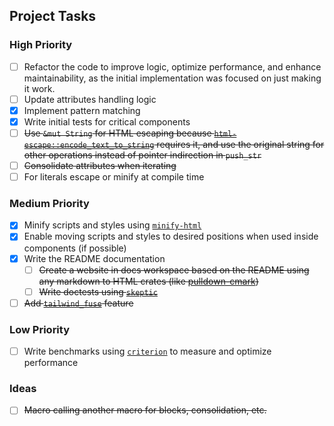 ## Project Tasks

### High Priority

- [ ] Refactor the code to improve logic, optimize performance, and enhance maintainability, as the initial implementation was focused on just making it work.
- [ ] Update attributes handling logic
- [x] Implement pattern matching
- [x] Write initial tests for critical components
- [ ] ~~Use `&mut String` for HTML escaping because [`html-escape::encode_text_to_string`](https://docs.rs/html-escape/0.2.13/html_escape/fn.encode_text_to_string.html) requires it, and use the original string for other operations instead of pointer indirection in `push_str`~~
- [ ] ~~Consolidate attributes when iterating~~
- [ ] For literals escape or minify at compile time

### Medium Priority

- [x] Minify scripts and styles using [`minify-html`](https://crates.io/crates/minify-html)
- [x] Enable moving scripts and styles to desired positions when used inside components (if possible)
- [x] Write the README documentation
  - [ ] ~~Create a website in docs workspace based on the README using any markdown to HTML crates (like [pulldown-cmark](https://crates.io/crates/pulldown-cmark))~~
  - [ ] ~~Write doctests using [`skeptic`](https://crates.io/crates/skeptic)~~
- [ ] ~~Add [`tailwind_fuse`](https://crates.io/crates/tailwind_fuse) feature~~

### Low Priority

- [ ] Write benchmarks using [`criterion`](https://crates.io/crates/criterion) to measure and optimize performance

### Ideas

- [ ] ~~Macro calling another macro for blocks, consolidation, etc.~~
